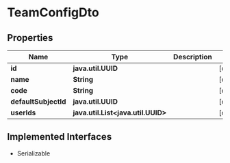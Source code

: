 

# TeamConfigDto


## Properties

Name | Type | Description | Notes
------------ | ------------- | ------------- | -------------
**id** | **java.util.UUID** |  |  [optional]
**name** | **String** |  |  [optional]
**code** | **String** |  |  [optional]
**defaultSubjectId** | **java.util.UUID** |  |  [optional]
**userIds** | **java.util.List&lt;java.util.UUID&gt;** |  |  [optional]


## Implemented Interfaces

* Serializable


